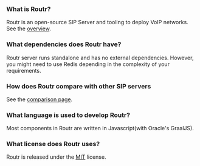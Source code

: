 ### What is Routr?

Routr is an open-source SIP Server and tooling to deploy VoIP networks. See the [overview](/docs/introduction/overview).

### What dependencies does Routr have?

Routr server runs standalone and has no external dependencies. However,
you might need to use Redis depending in the complexity of your requirements.

### How does Routr compare with other SIP servers

See the [comparison page](/docs/introduction/comparison).

### What language is used to develop Routr?

Most components in Routr are written in Javascript(with Oracle's GraalJS).

### What license does Routr uses?

Routr is released under the [MIT](https://opensource.org/licenses/MIT) license.

